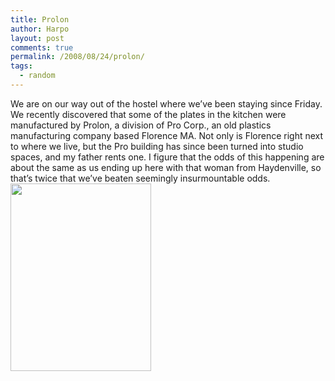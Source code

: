 ```yaml
---
title: Prolon
author: Harpo
layout: post
comments: true
permalink: /2008/08/24/prolon/
tags:
  - random
---
```

We are on our way out of the hostel where we&#8217;ve been staying since Friday. We recently discovered that some of the plates in the kitchen were manufactured by Prolon, a division of Pro Corp., an old plastics manufacturing company based Florence MA. Not only is Florence right next to where we live, but the Pro building has since been turned into studio spaces, and my father rents one. I figure that the odds of this happening are about the same as us ending up here with that woman from Haydenville, so that&#8217;s twice that we&#8217;ve beaten seemingly insurmountable odds.  
[<img src="http://www.harpojaeger.com/assets/media/wp-content/uploads/2008/08/img_0124-225x300.jpg" alt="" width="225" height="300" />][1]

 [1]: http://www.harpojaeger.com/assets/media/wp-content/uploads/2008/08/img_0124.jpg